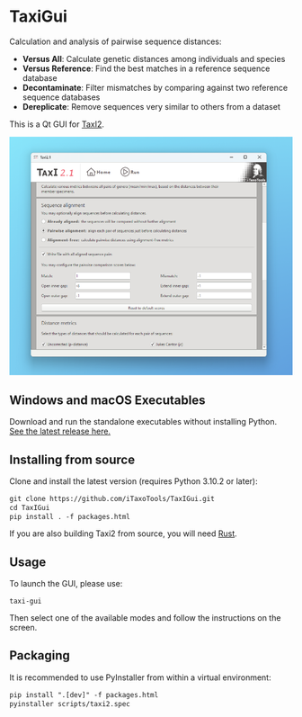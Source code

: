 # TaxiGui

Calculation and analysis of pairwise sequence distances:

- **Versus All**: Calculate genetic distances among individuals and species
- **Versus Reference**: Find the best matches in a reference sequence database
- **Decontaminate**: Filter mismatches by comparing against two reference sequence databases
- **Dereplicate**: Remove sequences very similar to others from a dataset

This is a Qt GUI for [TaxI2](https://github.com/iTaxoTools/TaxI2).

![Screenshot](images/screenshot.png)

## Windows and macOS Executables
Download and run the standalone executables without installing Python.</br>
[See the latest release here.](https://github.com/iTaxoTools/TaxIGui/releases/latest)


## Installing from source
Clone and install the latest version (requires Python 3.10.2 or later):
```
git clone https://github.com/iTaxoTools/TaxIGui.git
cd TaxIGui
pip install . -f packages.html
```

If you are also building Taxi2 from source, you will need [Rust](https://www.rust-lang.org/tools/install).

## Usage
To launch the GUI, please use:
```
taxi-gui
```

Then select one of the available modes and follow the instructions on the screen.


## Packaging

It is recommended to use PyInstaller from within a virtual environment:
```
pip install ".[dev]" -f packages.html
pyinstaller scripts/taxi2.spec
```

